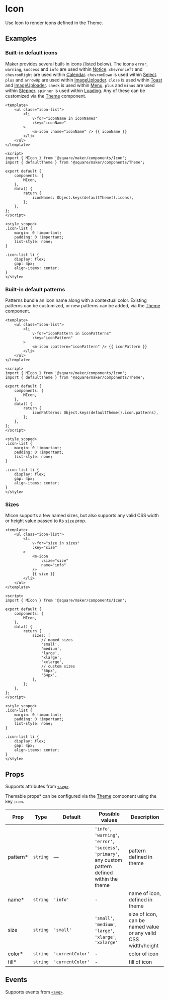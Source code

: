 # Icon

Use Icon to render icons defined in the Theme.

## Examples

### Built-in default icons

Maker provides several built-in icons (listed below). The icons `error`, `warning`, `success` and `info` are used within [Notice](#/Notice). `chevronLeft` and `chevronRight` are used within [Calendar](#/Calendar). `chevronDown` is used within [Select](#/Select). `plus` and `arrowUp` are used within [ImageUploader](#/ImageUploader). `close` is used within [Toast](#/Toast) and [ImageUploader](#/ImageUploader). `check` is used within [Menu](#/Menu). `plus` and `minus` are used within [Stepper](#/Stepper). `spinner` is used within [Loading](#/Loading). Any of these can be customized via the [Theme](#/Theme) component.

```vue
<template>
	<ul class="icon-list">
		<li
			v-for="iconName in iconNames"
			:key="iconName"
		>
			<m-icon :name="iconName" /> {{ iconName }}
		</li>
	</ul>
</template>

<script>
import { MIcon } from '@square/maker/components/Icon';
import { defaultTheme } from '@square/maker/components/Theme';

export default {
	components: {
		MIcon,
	},
	data() {
		return {
			iconNames: Object.keys(defaultTheme().icons),
		};
	},
};
</script>

<style scoped>
.icon-list {
	margin: 0 !important;
	padding: 0 !important;
	list-style: none;
}

.icon-list li {
	display: flex;
	gap: 4px;
	align-items: center;
}
</style>
```

### Built-in default patterns

Patterns bundle an icon name along with a contextual color. Existing patterns can be customized, or new patterns can be added, via the [Theme](#/Theme) component.

```vue
<template>
	<ul class="icon-list">
		<li
			v-for="iconPattern in iconPatterns"
			:key="iconPattern"
		>
			<m-icon :pattern="iconPattern" /> {{ iconPattern }}
		</li>
	</ul>
</template>

<script>
import { MIcon } from '@square/maker/components/Icon';
import { defaultTheme } from '@square/maker/components/Theme';

export default {
	components: {
		MIcon,
	},
	data() {
		return {
			iconPatterns: Object.keys(defaultTheme().icon.patterns),
		};
	},
};
</script>

<style scoped>
.icon-list {
	margin: 0 !important;
	padding: 0 !important;
	list-style: none;
}

.icon-list li {
	display: flex;
	gap: 4px;
	align-items: center;
}
</style>
```

### Sizes

MIcon supports a few named sizes, but also supports any valid CSS width or height value passed to its `size` prop.

```vue
<template>
	<ul class="icon-list">
		<li
			v-for="size in sizes"
			:key="size"
		>
			<m-icon
				:size="size"
				name="info"
			/>
			{{ size }}
		</li>
	</ul>
</template>

<script>
import { MIcon } from '@square/maker/components/Icon';

export default {
	components: {
		MIcon,
	},
	data() {
		return {
			sizes: [
				// named sizes
				'small',
				'medium',
				'large',
				'xlarge',
				'xxlarge',
				// custom sizes
				'56px',
				'64px',
			],
		};
	},
};
</script>

<style scoped>
.icon-list {
	margin: 0 !important;
	padding: 0 !important;
	list-style: none;
}

.icon-list li {
	display: flex;
	gap: 4px;
	align-items: center;
}
</style>
```

<!-- api-tables:start -->
## Props

Supports attributes from [`<svg>`](https://developer.mozilla.org/en-US/docs/Web/HTML/Element/svg).

Themable props* can be configured via the [Theme](#/Theme) component using the key `icon`.

| Prop     | Type     | Default          | Possible values                                                                                         | Description                                                    |
| -------- | -------- | ---------------- | ------------------------------------------------------------------------------------------------------- | -------------------------------------------------------------- |
| pattern* | `string` | —                | `'info'`, `'warning'`, `'error'`, `'success'`, `'primary'`, any custom pattern defined within the theme | pattern defined in theme                                       |
| name*    | `string` | `'info'`         | -                                                                                                       | name of icon, defined in theme                                 |
| size     | `string` | `'small'`        | `'small'`, `'medium'`, `'large'`, `'xlarge'`, `'xxlarge'`                                               | size of icon, can be named value or any valid CSS width/height |
| color*   | `string` | `'currentColor'` | -                                                                                                       | color of icon                                                  |
| fill*    | `string` | `'currentColor'` | -                                                                                                       | fill of icon                                                   |


## Events

Supports events from [`<svg>`](https://developer.mozilla.org/en-US/docs/Web/HTML/Element/svg).
<!-- api-tables:end -->
